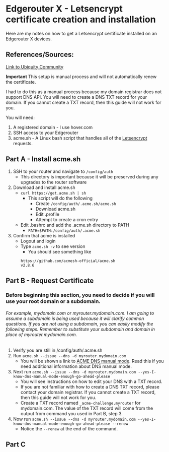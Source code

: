 # Edgerouter X - Letsencrypt certificate creation and installation

Here are my notes on how to get a Letsencrypt certificate installed on an Edgerouter X devices.

## References/Sources:
[Link to Ubiquity Community](https://community.ui.com/questions/How-to-install-a-Trusted-CA-Certificate-to-the-Edgerouter-and-access-the-Edgerouter-with-an-IPad/299f4059-1d0e-4967-b5d1-1f39158d5583)


**Important**
This setup is manual process and will not automatically renew the certificate.

I had to do this as a manual process because my domain registrar does not support DNS API. You will need to create a DNS TXT record for your domain. If you cannot create a TXT record, then this guide will not work for you.

You will need:
1. A registered domain - I use hover.com
2. SSH access to your Edgerouter
3. acme.sh - A Linux bash script that handles all of the [Letsencrypt](https://github.com/acmesh-official/acme.sh) requests.

## Part A - Install acme.sh
1. SSH to your router and navigate to `/config/auth`
   - This directory is important because it will be preserved during any upgrades to the router software
2. Download and install acme.sh
   - `curl https://get.acme.sh | sh`
     - This script will do the following
       - Create `/config/auth/.acme.sh/acme.sh`
       - Download acme.sh 
       - Edit .profile
       - Attempt to create a cron entry
    - Edit .bashrc and add the .acme.sh directory to PATH
      - `PATH=$PATH:/config/auth/.acme.sh`
3. Confirm that acme is installed
   - Logout and login 
   - Type `acme.sh -v` to see version
     - You should see something like 
     ```
     https://github.com/acmesh-official/acme.sh
     v2.8.6
     ```
    
## Part B - Request Certificate
### Before beginning this section, you need to decide if you will use your root domain or a subdomain.
###### For example, mydomain.com or myrouter.mydomain.com. I am going to assume a subdomain is being used because it will clarify common questions. If you are not using a subdomain, you can easily modify the following steps. Remember to substitute your subdomain and domain in place of myrouter.mydomain.com.
1. Verify you are still in /config/auth/.acme.sh
2. Run `acme.sh --issue --dns -d myrouter.mydomain.com`
   - You will be shown a link to [ACME DNS manual mode](https://github.com/acmesh-official/acme.sh/wiki/dns-manual-mode). Read this if you need additional information about DNS manual mode.
3. Next run `acme.sh --issue --dns -d myrouter.mydomain.com --yes-I-know-dns-manual-mode-enough-go-ahead-please`
   - You will see instructions on how to edit your DNS with a TXT record.
   - If you are not familiar with how to create a DNS TXT record, please contact your domain registrar. If you cannot create a TXT record, then this guide will not work for you.
   - Create a TXT record named `_acme-challenge.myrouter` for mydomain.com. The value of the TXT record will come from the output from command you used in Part B, step 3.
4. Now run `acme.sh --issue --dns -d myrouter.mydomain.com --yes-I-know-dns-manual-mode-enough-go-ahead-please --renew`
   - Notice the `--renew` at the end of the command.
   
## Part C
